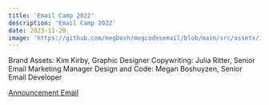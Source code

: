 ```yaml
---
title: 'Email Camp 2022'
description: 'Email Camp 2022'
date: 2023-11-20
image: 'https://github.com/megbosh/megcodesemail/blob/main/src/assets/images/email-camp-2023.jpg?raw=true'
---
```


Brand Assets: Kim Kirby, Graphic Designer
Copywriting: Julia Ritter, Senior Email Marketing Manager
Design and Code: Megan Boshuyzen, Senior Email Developer

[Announcement Email](https://parcel.io/e/3a06ec55-02ee-4727-b400-38dcb39a2a5c?layout=preview)